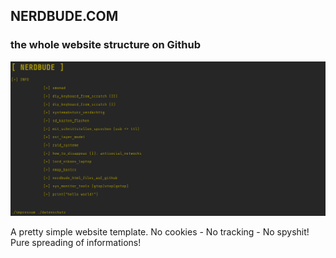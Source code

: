 ## NERDBUDE.COM

### the whole website structure on Github

![NERDBUDE WEBSITE](https://github.com/nerdbude/nerdbude_html/blob/master/nerdbude_website.jpg)

A pretty simple website template.
No cookies - No tracking - No spyshit!
Pure spreading of informations!
